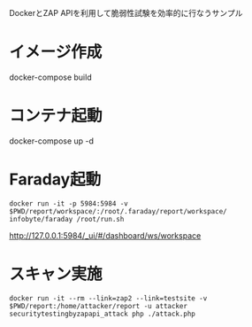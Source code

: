 DockerとZAP APIを利用して脆弱性試験を効率的に行なうサンプル

# イメージ作成

docker-compose build

# コンテナ起動

docker-compose up -d

# Faraday起動

```
docker run -it -p 5984:5984 -v $PWD/report/workspace/:/root/.faraday/report/workspace/ infobyte/faraday /root/run.sh
```

http://127.0.0.1:5984/_ui/#/dashboard/ws/workspace

# スキャン実施

```
docker run -it --rm --link=zap2 --link=testsite -v $PWD/report:/home/attacker/report -u attacker securitytestingbyzapapi_attack php ./attack.php
```
